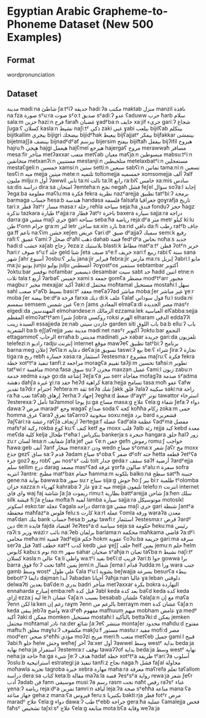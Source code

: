# Egyptian Arabic Grapheme-to-Phoneme Dataset (New 500 Examples)

## Format
word<TAB>pronunciation

## Dataset

مدينة	madiːna
شاطئ	ʃaːtˤiʔ
حديقة	ħadiːʔa
مكتب	maktab
منزل	manzil
نافذة	naːfza
صورة	sˤuːra
صوت	sˤoːt
صديق	sˤadiːʔ
عدو	ʕaduww
حرب	ħarb
سلام	salaːm
حزين	ħaziːn
فرح	faraħ
غضبان	ɣadˤbaːn
خايف	xaːjif
جرىء	gariːʔ
شجاع	ʃugaːʕ
كسلان	kaslaːn
نشيط	naʃiːtˤ
ذكي	zaki
غبي	ɣabi
بيلعب	bijilʕab
بيتكلم	bijitkallim
بيجري	bijigri
بيضحك	bijidˤħak
بيعيط	bijʕajjatˤ
بيفكر	bijfakkar
بيتمشى	bijetmaʃʃa
بينضف	bijnadˤdˤaf
بيرسم	bijersim
بيفتح	bijiftaħ
بيقفل	bijʔifil
هيروح	hajruːħ
هيجي	hajgi
هيعمل	hajʕmel
هيرجع	hajergaʕ
مروح	merawwaħ
مسافر	mesaːfir
متأخر	metʔaxxar
متعب	metʕab
معيان	maʕjaːn
مبسوطين	mabsuːtˤiːn
متخانقين	metxanʔiːn
مستنيين	mestanjiːn
متلخبطين	metelaxbatˤiːn
مستعجلين	mestaʕgeliːn
خمسين	xamsiːn
ستين	settiːn
سبعين	sabʕiːn
تمانين	tamaːniːn
تسعين	tesʕiːn
ميه	mejja
ميتين	metеːn
تلتميه	toltomejja
خمسميه	xomsomejja
ألف	ʔalf
مليون	miljuːn
أول	ʔawwil
تاني	taːni
تالت	taːlit
رابع	raːbiʕ
خامس	xaːmis
سادس	saːdis
دراسة	diraːsa
امتحان	ʔemteħaːn
نجح	negaħ
فشل	feʃel
سؤال	soʔaːl
إجابة	ʔegaːba
معلومة	maʕluːma
فكرة	fekra
نظرية	nazˤarejja
تطبيق	tatˤbiːʔ
برمجة	barmaga
حساب	ħesaːb
هندسة	handasa
فلسفة	falsafa
جغرافيا	goɣrafja
تاريخ	tariːx
قطر	ʔatˤr
مسار	masaːr
رحلة	reħla
سياحة	sejaːħa
فندق	fonduʔ
حجز	ħagz
تذكرة	tazkara
طيارة	tˤajjaːra
قطار	ʔatˤr
باخرة	baxera
سيارة	sajjaːra
دراجة	darraːga
مشي	maʃi
جري	gari
سباحة	sebaːħa
رياضة	rejaːdˤa
متر	metr
كيلو	kiːlu
طن	tˤonn
جرام	graːm
لتر	letr
ساخن	saːxin
بارد	baːrid
دافي	daːfi
رطب	ratˤb
جاف	gaːff
ناعم	naːʕim
خشن	xeʃen
عريض	ʕariːdˤ
ضيق	dˤajjaʔ
سميك	semiːk
رفيع	rafiːʕ
عميق	ʕamiːʔ
ضحل	dˤaħl
ذهب	dahab
فضة	fedˤdˤa
نحاس	noħaːs
حديد	ħadiːd
خشب	xaʃab
زجاج	ʔezaːz
بلاستيك	blastiːk
مطاط	matˤaːtˤ
قطن	ʔotˤn
حرير	ħariːr
صوف	sˤuːf
جلد	geld
شتا	ʃeta
صيف	sˤeːf
خريف	xariːf
ربيع	rabiːʕ
سنة	sana
شهر	ʃahr
أسبوع	ʔosbuːʕ
يناير	janaːjir
فبراير	febraːjir
مارس	maːrs
إبريل	ʔabriːl
مايو	maːju
يونيو	junju
يوليو	julju
أغسطس	ʔoɣostˤos
سبتمبر	sebtambar
أكتوبر	ʔoktuːbar
نوفمبر	nofambar
ديسمبر	desambar
سبت	sabt
حد	ħadd
اتنين	etneːn
تلات	talaːt
أربع	ʔarbaʕ
خميس	xamiːs
جمعة	gomʕa
مضطر	modˤtˤarr
مجبور	magbuːr
مخير	mexajjar
أكيد	ʔakiːd
محتمل	moħtamal
مستحيل	mostaħiːl
سهل	sahl
صعب	sˤaʕb
بسيط	basiːtˤ
معقد	meʕaʔʔad
مباشر	mobaːʃer
غير مباشر	ɣeːr mobaːʃer
بيضة	beːdˤa
فرخة	farxa
ديك	diːk
علف	ʕalaf
فول سوداني	fuːl sudaːni
سمسم	semsem
عين شمس	ʕeːn ʃams
المعادي	elmaʕaːdi
مصر الجديدة	masˤr elgediːda
المهندسين	elmohandeseːn
الزمالك	ezzamaːlek
العباسية	elʕabbaːsejja
المقطم	elmoʔatˤtˤam
شبرا	ʃobra
روكسي	roksi
الهرم	elharam
الدقي	eddaʔʔi
السيدة زينب	essajjeda zeːnab
جاردن سيتي	garden siti
باب اللوق	baːb elluːʔ
باب الشعرية	baːb eʃʃaʕrejja
مدينة نصر	madiːnet nasˤr
أكتوبر	ʔoktuːbar
التجمع	ettagammoʕ
الرحاب	erraħaːb
مدينتي	madinati
خبر	xabar
جريدة	gariːda
تلفزيون	telefeziːn
راديو	radju
إنترنت	internet
موقع	mawʔeʕ
تطبيق	tatˤbiːʔ
برنامج	barnaːmeg
إعلان	ʔeʕlaːn
دعاية	deʕaːja
تسويق	taswiːʔ
بيع	beːʕ
شراء	ʃiraːʔ
تجارة	tigaːra
ربح	rebħ
خسارة	xasaːra
استثمار	ʔestesmaːr
مشروع	maʃruːʕ
فكرة	fekra
خطة	xotˤtˤa
تنفيذ	tanfiːz
مراجعة	moragʕa
تقييم	taʔjiːm
تحسين	taħsiːn
تطوير	tatˤwiːr
منافسة	monaːfasa
سوق	suːʔ
مخزن	maxzan
عميل	ʕamiːl
زبون	zabuːn
خدمة	xedma
جودة	goːda
إشاعة	ʔeʃaːʕa
سر	serr
مفاجأة	mofagʔa
صدمة	sˤadma
دهشة	dahʃa
غيرة	ɣiːra
حقد	ħeʔd
كراهية	karaːhejja
تسامح	tasaːmoħ
عفو	ʕafw
تقدير	taʔdiːr
احترام	ʔeħteraːm
ثقة	seʔa
شك	ʃakk
قلق	ʔalaʔ
سكينة	sakiːna
راحة	raːħa
تعب	taʕab
إرهاق	ʔerhaːʔ
إجهاد	ʔeghaːd
ضغط	dˤaɣtˤ
توتر	tawattor
استرخاء	ʔesterexaːʔ
تأمل	taʔammol
يوجا	juːga
مساج	masaːg
علاج	ʕelaːg
شفاء	ʃefaːʔ
دواء	dawaːʔ
مرض	maradˤ
وجع	wagaʕ
صداع	sodaːʕ
كحة	koħħa
زكام	zokaːm
حمى	ħomma
عرق	ʕaraʔ
تعرق	taʕarroʔ
سخونية	soxuːnejja
برد	bard
قشعريرة	ʔaʃʕariːra
رعشة	raʕʃa
ارتجاف	ʔertegaːf
عضلة	ʕadˤala
عظمة	ʕadˤma
مفصل	mafsˤal
ركبة	rokba
كوع	kuːʕ
كتف	ketf
مخ	moxx
قلب	ʔalb
رئة	rejja
كبد	kebd
معدة	meʕda
كلية	kelja
طحال	tˤeħaːl
بنكرياس	bankerjaːs
حنجرة	ħangara
حلق	ħalʔ
زور	zuːr
لسان	lesaːn
شفايف	ʃafaːjef
عين	ʕeːn
جفن	gefn
رموش	romuːʃ
حواجب	ħawaːgeb
أنف	ʔanf
منخار	menxaːr
ودن	wedn
صماخ	sˤomaːx
شعر	ʃaʕr
مخ	moxx
جذع	gezʕ
ساق	saːʔ
قدم	ʔadam
صباع	sˤobaːʕ
ضفر	dˤofr
حته	ħetta
قطعه	ʔetˤʕa
جزء	gozʔ
ربع	robʕ
نص	nosˤsˤ
تلت	tolt
جدار	gedaːr
سقف	saʔf
أرضية	ʔardˤejja
سلم	sellim
درج	darag
مصعد	masˤʕad
غرفة	ɣorfa
صالون	sˤaluːn
سفرة	sofra
انتريه	ʔantreː
مطبخ	matˤbax
حمام	ħammaːm
بلكونة	balkoːna
سطح	satˤħ
جنينة	geneːna
بوابة	bawwaːba
سور	suːr
سياج	sijaːg
حوش	ħoːʃ
بير	biːr
طلمبة	tˤolomba
خزان	xazzaːn
كهرباء	kahrabaːʔ
غاز	ɣaːz
ميه	mejja
تليفون	telefoːn
انترنت	internet
واي فاي	waj faj
شاشة	ʃaːʃa
ريموت	rimuːt
بطارية	battˤarejja
شاحن	ʃaːħen
سلك	silk
فيشة	fiːʃa
مفتاح	moftaːħ
لمبة	lamba
سيارة	sajjaːra
موتوسيكل	motosikl
اسكوتر	eskoːtar
عجلة	ʕagala
دراجة	darraːga
مشي	maʃi
جري	gari
شنطة	ʃantˤa
محفظة	maħfazˤa
فلوس	feluːs
كارت	kaːrt
عملة	ʕomla
ورقة	waraʔa
معدن	maʕdan
بنك	bank
حساب	ħesaːb
توفير	tawfiːr
استثمار	ʔestesmaːr
قرض	ʔardˤ
دين	deːn
فايدة	fajda
اقتصاد	ʔeʔtesˤaːd
سياسة	sejaːsa
حكومة	ħekuːma
رئيس	raʔiːs
وزير	waziːr
نائب	naːʔeb
برلمان	barlamaːn
محكمة	maħkama
قاضي	ʔaːdˤi
محامي	meħaːmi
قضية	ʔadˤejja
حكم	ħokm
عقوبة	ʕoʔuːba
جريمة	gariːma
سرقة	serʔa
قتل	ʔatl
خطف	xatˤf
كدب	kedb
غش	ɣeʃʃ
حلف	ħelf
يمين	jemuːn
حلم	ħelm
كابوس	kabuːs
نوم	noːm
سهر	sahar
صحيان	sˤaħjaːn
تعبان	taʕbaːn
نشيط	naʃiːtˤ
كسلان	kaslaːn
عالي	ʕaːli
واطي	waːtˤi
بعيد	beʕiːd
قريب	ʔariːb
جوا	gowwa
برا	barra
فوق	foːʔ
تحت	taħt
يمين	jemiːn
شمال	ʃemaːl
قدام	ʔuddaːm
ورا	wara
جنب	gamb
وسط	wostˤ
على طول	ʕala tˤuːl
بشوية	beʃwajja
بسرعة	besurʕa
ببطء	bebotˤʔ
دايما	dajman
أبدا	ʔabadan
أحيانا	ʔaħjaːnan
غالبا	ɣaːleban
دلوقتي	delwaʔti
بعدين	baʕdeːn
بدري	badri
متأخر	metʔaxxar
بكرة	bokra
النهاردة	ennaharda
إمبارح	embaːreħ
قبل كدة	ʔabl keda
بعد كدة	baʕd keda
كدة	keda
إزاي	ezzaːj
ليه	leːh
عشان	ʕaʃaːn
بسبب	besabab
علشان	ʕalaʃaːn
مع إن	maʕa ʔenn
لكن	laːken
رغم إن	raɣm ʔenn
بالرغم من	berraɣm men
عشان كدة	ʕaʃaːn keda
يبقى	jebʔa
واضح	waːdˤeħ
مفهوم	mafhuum
مبهم	mobham
غامض	ɣaːmedˤ
أكيد	ʔakiːd
ممكن	momken
مستحيل	mostaħiːl
بالتأكيد	bettaʔkiːd
يمكن	jemken
محتمل	moħtamal
نادر	naːder
شائع	ʃaːʔeʕ
منتشر	montaʃer
محدود	maħduːd
مفتوح	maftuːħ
مغلق	maɣluːʔ
مكشوف	makʃuːf
مستور	mastuːr
مفيد	mofiːd
مضر	modˤerr
صحي	sˤeħħi
مؤذي	moʔzi
مريح	meriːħ
متعب	metʕeb
جميل	gamiːl
قبيح	ʔabiːħ
حلو	ħelw
وحش	weħeʃ
آخر	ʔaːxer
أول	ʔawwel
وسط	westˤ
بداية	bedaːja
نهاية	nehaːja
استمرار	ʔestemraːr
توقف	tawaʔʔof
بداية	bedaːja
وسط	westˤ
نهاية	nehaːja
حاجة	ħaːga
شيء	ʃeːʔ
هدف	hadaf
خطة	xotˤtˤa
طريقة	tˤariːʔa
أسلوب	ʔosluːb
استراتيجية	estrategiːja
تنفيذ	tanfiːz
نجاح	nagaːħ
فشل	faʃal
محاولة	moħawla
تجربة	tagroba
خبرة	xebra
مهارة	mahaːra
معرفة	maʕrefa
تعلم	taʕallom
دراسة	deraːsa
كتاب	ketaːb
مقالة	maʔaːla
قصة	ʔesˤsˤa
رواية	rewaːja
شعر	ʃeʕr
أدب	ʔadab
فن	fann
موسيقى	musiːʔa
رسم	rasm
نحت	naħt
رقص	raʔsˤ
غناء	ɣenaːʔ
رياضة	rejaːdˤa
تمرين	tamriːn
لياقة	lejaːʔa
صحة	sˤeħħa
مناعة	manaːʕa
جهاز مناعة	gehaːz manaːʕa
فيروس	feruːs
بكتيريا	baktiːrja
فطر	fotˤr
مرض	maradˤ
علاج	ʕelaːg
دواء	dawaːʔ
طب	tˤebb
جراحة	geraːħa
عملية	ʕamalejja
فحص	faħsˤ
تشخيص	taʃxiːsˤ
علاج	ʕelaːg
متابعة	motaːbʕa
وقاية	weʔaːja